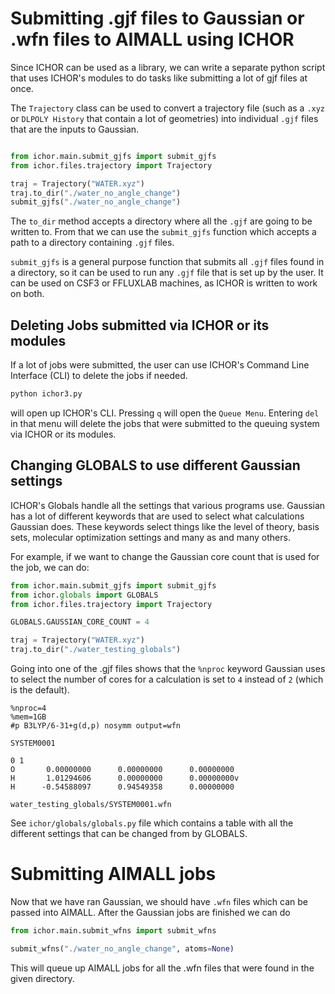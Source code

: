 # Submitting .gjf files to Gaussian or .wfn files to AIMALL using ICHOR

Since ICHOR can be used as a library, we can write a separate python script that uses ICHOR's modules to do tasks like submitting a lot of gjf files at once.

The `Trajectory` class can be used to convert a trajectory file (such as a `.xyz` or `DLPOLY History` that contain a lot of geometries) into individual `.gjf` files that are the inputs to Gaussian.

```python

from ichor.main.submit_gjfs import submit_gjfs
from ichor.files.trajectory import Trajectory

traj = Trajectory("WATER.xyz")
traj.to_dir("./water_no_angle_change")
submit_gjfs("./water_no_angle_change")
```

The `to_dir` method accepts a directory where all the `.gjf` are going to be written to. From that we can use the `submit_gjfs` function which accepts a path to a directory containing `.gjf` files.

`submit_gjfs` is a general purpose function that submits all `.gjf` files found in a directory, so it can be used to run any `.gjf` file that is set up by the user. It can be used on CSF3 or FFLUXLAB machines, as ICHOR is written to work on both.

## Deleting Jobs submitted via ICHOR or its modules

If a lot of jobs were submitted, the user can use ICHOR's Command Line Interface (CLI) to delete the jobs if needed.

```python
python ichor3.py
```

will open up ICHOR's CLI. Pressing `q` will open the `Queue Menu`. Entering `del` in that menu will delete the jobs that were submitted to the queuing system via ICHOR or its modules.

## Changing GLOBALS to use different Gaussian settings

ICHOR's Globals handle all the settings that various programs use. Gaussian has a lot of different keywords that are used to select what calculations Gaussian does. These keywords select things like the level of theory, basis sets, molecular optimization settings and many as and many others.

For example, if we want to change the Gaussian core count that is used for the job, we can do:

```python
from ichor.main.submit_gjfs import submit_gjfs
from ichor.globals import GLOBALS
from ichor.files.trajectory import Trajectory

GLOBALS.GAUSSIAN_CORE_COUNT = 4

traj = Trajectory("WATER.xyz")
traj.to_dir("./water_testing_globals")
```

Going into one of the .gjf files shows that the `%nproc` keyword Gaussian uses to select the number of cores for a calculation is set to `4` instead of `2` (which is the default).

```
%nproc=4
%mem=1GB
#p B3LYP/6-31+g(d,p) nosymm output=wfn

SYSTEM0001

0 1
O       0.00000000      0.00000000      0.00000000
H       1.01294606      0.00000000      0.00000000v
H      -0.54588097      0.94549358      0.00000000

water_testing_globals/SYSTEM0001.wfn
```

See `ichor/globals/globals.py` file which contains a table with all the different settings that can be changed from by GLOBALS.

# Submitting AIMALL jobs

Now that we have ran Gaussian, we should have `.wfn` files which can be passed into AIMALL. After the Gaussian jobs are finished we can do

```python
from ichor.main.submit_wfns import submit_wfns

submit_wfns("./water_no_angle_change", atoms=None)
```

This will queue up AIMALL jobs for all the .wfn files that were found in the given directory.